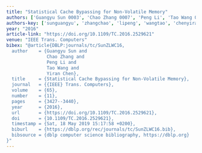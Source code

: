 ```yaml
---
title: "Statistical Cache Bypassing for Non-Volatile Memory"
authors: ['Guangyu Sun 0003', 'Chao Zhang 0007', 'Peng Li', 'Tao Wang 0004', 'Yiran Chen']
authors-key: ['sunguangyu', 'zhangchao', 'lipeng', 'wangtao', 'chenyiran']
year: "2016"
article-link: "https://doi.org/10.1109/TC.2016.2529621"
venue: "IEEE Trans. Computers"
bibex: "@article{DBLP:journals/tc/SunZLWC16,
  author    = {Guangyu Sun and
               Chao Zhang and
               Peng Li and
               Tao Wang and
               Yiran Chen},
  title     = {Statistical Cache Bypassing for Non-Volatile Memory},
  journal   = {{IEEE} Trans. Computers},
  volume    = {65},
  number    = {11},
  pages     = {3427--3440},
  year      = {2016},
  url       = {https://doi.org/10.1109/TC.2016.2529621},
  doi       = {10.1109/TC.2016.2529621},
  timestamp = {Sat, 18 May 2019 15:17:58 +0200},
  biburl    = {https://dblp.org/rec/journals/tc/SunZLWC16.bib},
  bibsource = {dblp computer science bibliography, https://dblp.org}
}"
---
```

